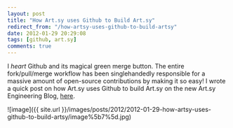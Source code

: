 ```yaml
---
layout: post
title: "How Art.sy uses Github to Build Art.sy"
redirect_from: "/how-artsy-uses-github-to-build-artsy"
date: 2012-01-29 20:29:08
tags: [github, art.sy]
comments: true
---
```

I _heart_ Github and its magical green merge button. The entire fork/pull/merge workflow has been singlehandedly responsible for a massive amount of open-source contributions by making it so easy! I wrote a quick post on how Art.sy uses Github to build Art.sy on the new Art.sy Engineering Blog, [here](http://artsy.github.com/blog/2012/01/29/how-art-dot-sy-uses-github-to-build-art-dot-sy/).

![image]({{ site.url }}/images/posts/2012/2012-01-29-how-artsy-uses-github-to-build-artsy/image%5b7%5d.jpg)
